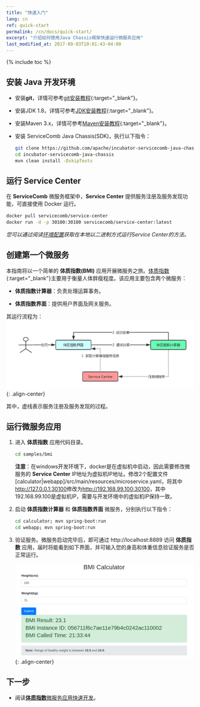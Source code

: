 ```yaml
---
title: "快速入门"
lang: cn
ref: quick-start
permalink: /cn/docs/quick-start/
excerpt: "介绍如何使用Java Chassis框架快速运行微服务应用"
last_modified_at: 2017-09-03T10:01:43-04:00
---
```


{% include toc %}
## 安装 Java 开发环境

* 安装**git**，详情可参考[git安装教程](https://git-scm.com/book/zh/v2/%E8%B5%B7%E6%AD%A5-%E5%AE%89%E8%A3%85-Git){:target="_blank"}。

* 安装JDK 1.8，详情可参考[JDK安装教程](https://docs.oracle.com/javase/8/docs/technotes/guides/install/install_overview.html){:target="_blank"}。

* 安装Maven 3.x，详情可参考[Maven安装教程](https://maven.apache.org/install.html){:target="_blank"}。

* 安装 ServiceComb Java Chassis(SDK)，执行以下指令：

   ```bash
   git clone https://github.com/apache/incubator-servicecomb-java-chassis.git
   cd incubator-servicecomb-java-chassis
   mvn clean install -DskipTests
   ```

## 运行 Service Center
在 **ServiceComb** 微服务框架中，**Service Center** 提供服务注册及服务发现功能，可直接使用 Docker 运行。 
```bash
docker pull servicecomb/service-center
docker run -d -p 30100:30100 servicecomb/service-center:latest
```
*您可以通过阅读[环境配置](/cn/users/setup-environment/#运行service-center)获取在本地以二进制方式运行Service Center的方法。*

## 创建第一个微服务
本指南将以一个简单的 **体质指数(BMI)** 应用开展微服务之旅。[体质指数](https://baike.baidu.com/item/BMI%E6%8C%87%E6%95%B0){:target="_blank"}主要用于衡量人体胖瘦程度。该应用主要包含两个微服务：

* **体质指数计算器**：负责处理运算事务。

* **体质指数界面**：提供用户界面及网关服务。

其运行流程为：  
![体质指数应用运行流程](/assets/images/quick-start-sample-workflow.png){: .align-center}

其中，虚线表示服务注册及服务发现的过程。

## 运行微服务应用

1. 进入 **体质指数** 应用代码目录。

   ```bash
   cd samples/bmi
   ```
   **注意**：在windows开发环境下，docker是在虚拟机中启动，因此需要修改微服务的 **Service Center** IP地址为虚拟机IP地址。修改2个配置文件[calculator\|webapp]/src/main/resources/microservice.yaml，将其中<a>http://127.0.0.1:30100</a>修改为<a>http://192.168.99.100:30100</a>，其中192.168.99.100是虚拟机IP，需要与开发环境中的虚拟机IP保持一致。

2. 启动 **体质指数计算器** 和 **体质指数界面** 微服务，分别执行以下指令：

   ```bash
   cd calculator; mvn spring-boot:run
   cd webapp; mvn spring-boot:run
   ```

3. 验证服务。微服务启动完毕后，即可通过 <a>http://localhost:8889</a> 访问 **体质指数** 应用，届时将能看到如下界面，并可输入您的身高和体重信息验证服务是否正常运行。

   ![体质指数应用运行界面](/assets/images/bmi-interface.png){: .align-center}

## 下一步

* 阅读[**体质指数**微服务应用快速开发](/cn/docs/quick-start-bmi/)。
